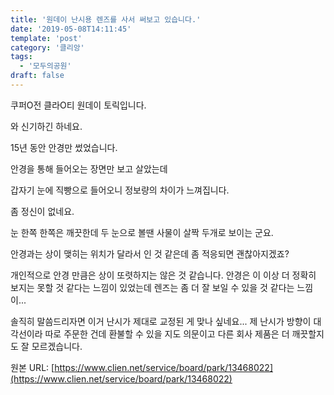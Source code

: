 ```yaml
---
title: '원데이 난시용 렌즈를 사서 써보고 있습니다.'
date: '2019-05-08T14:11:45'
template: 'post'
category: '클리앙'
tags: 
  - '모두의공원'
draft: false
---
```


쿠퍼O전 클라O티 원데이 토릭입니다.

  

와 신기하긴 하네요.

  

15년 동안 안경만 썼었습니다.

  

안경을 통해 들어오는 장면만 보고 살았는데

  

갑자기 눈에 직빵으로 들어오니 정보량의 차이가 느껴집니다.

  

좀 정신이 없네요.

  

눈 한쪽 한쪽은 깨끗한데 두 눈으로 볼땐 사물이 살짝 두개로 보이는 군요.

  

안경과는 상이 맺히는 위치가 달라서 인 것 같은데 좀 적응되면 괜찮아지겠죠?

  

개인적으로 안경 만큼은 상이 또렷하지는 않은 것 같습니다. 안경은 이 이상 더 정확히 보지는 못할 것 같다는 느낌이 있었는데 렌즈는 좀 더 잘 보일 수 있을 것 같다는 느낌이...

  

솔직히 말씀드리자면 이거 난시가 제대로 교정된 게 맞나 싶네요... 제 난시가 방향이 대각선이라 따로 주문한 건데 환불할 수 있을 지도 의문이고 다른 회사 제품은 더 깨끗할지도 잘 모르겠습니다.

원본 URL: [https://www.clien.net/service/board/park/13468022](https://www.clien.net/service/board/park/13468022)